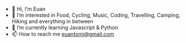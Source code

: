 - 👋 Hi, I’m Euan
- 👀 I’m interested in Food, Cycling, Music, Coding, Travelling, Camping, Hiking and everything in between
- 🌱 I’m currently learning Javascript & Python
- 📫 How to reach me euantomi@gmail.com

<!---
3chotango/3chotango is a ✨ special ✨ repository because its `README.md` (this file) appears on your GitHub profile.
You can click the Preview link to take a look at your changes.
--->
